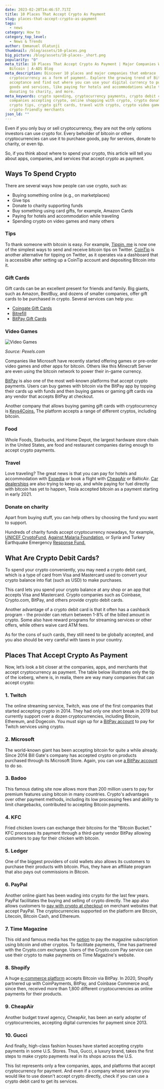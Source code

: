 ```yaml
---
date: 2023-02-28T14:46:57.717Z
title: 10 Places That Accept Crypto As Payment
slug: places-that-accept-crypto-as-payment
tags:
  - news
category: How to
category_top_level:
  - News & Trends
author: Emmanuel Olatunji
thumbnail: /blog/assets/10-places.png
big_picture: /blog/assets/10-places-_short.png
popularity: "0"
meta_title: 10 Places That Accept Crypto As Payment | Major Companies Who Accept
  Bitcoin | A-ADS Blog
meta_description: Discover 10 places and major companies that embrace
  cryptocurrency as a form of payment. Explore the growing trend of Bitcoin
  acceptance and find out where you can use your digital currency to purchase
  goods and services, like paying for hotels and accommodations while traveling,
  donating to charity, and more.
meta_keywords: crypto spending, cryptocurrency payments, crypto debit cards,
  companies accepting crypto, online shopping with crypto, crypto donations,
  crypto tips, crypto gift cards, travel with crypto, crypto video games,
  crypto-friendly merchants
json_ld: ""
---
```

Even if you only buy or sell cryptocurrency, they are not the only options investors can use crypto for. Every beholder of bitcoin or other cryptocurrencies can use it to purchase goods, pay for services, donate to charity, or even tip. 

So, if you think about where to spend your crypto, this article will tell you about apps, companies, and services that accept crypto as payment.

## Ways To Spend Crypto

There are several ways how people can use crypto, such as: 

* Buying something online (e.g., on marketplaces)
* Give tips 
* Donate to charity supporting funds
* Buy something using card gifts, for example, Amazon Cards
* Paying for hotels and accommodation while traveling
* Spending crypto on video games and many others

### **Tips**

To thank someone with bitcoin is easy. For example, [Tippin. me](https://tippin.me/) is now one of the simplest ways to send and receive bitcoin tips on Twitter. [CoinTip](https://cointip.jp/en/) is another alternative for tipping on Twitter, as it operates via a dashboard that is accessible after setting up a CoinTip account and depositing Bitcoin into it.

### **Gift Cards**

Gift cards can be an excellent present for friends and family. Big giants, such as Amazon, BestBuy, and dozens of smaller companies, offer gift cards to be purchased in crypto. Several services can help you: 

* [Coingate Gift Cards](https://coingate.com/gift-cards)
* [Bitrefill](https://www.bitrefill.com/?hl=en)
* [BitPay Gift Cards](https://bitpay.com/gift-cards/)

### **Video Games**

![Video Games](https://a-ads.com/blog/assets/pexels-rdne-stock-project-7915357.jpg "Video Games")

*Source: Pexels.com*

Companies like Microsoft have recently started offering games or pre-order video games and other apps for bitcoin. Others like this Minecraft Server are even using the bitcoin network to power their in-game currency. 

[BitPay](http://btfreelancer.net/) is also one of the most well-known platforms that accept crypto payments. Users can buy games with bitcoin via the BitPay app by topping their cards up with funds and then buying games or gaming gift cards via any vendor that accepts BitPay at checkout.

Another company that allows buying gaming gift cards with cryptocurrency is [Keys4Coins.](https://www.keys4coins.com/) The platform accepts a range of different cryptos, including bitcoin.

### **Food** 

Whole Foods, Starbucks, and Home Depot, the largest hardware store chain in the United States, are food and restaurant companies daring enough to accept crypto payments. 

### **Travel**

Love traveling? The great news is that you can pay for hotels and accommodation with [Expedia](http://viewfinder.expedia.com/features/expedia-embraces-bitcoin) or book a flight with [CheapAir](http://www.cheapair.com/blog/travel-news/book-your-flights-on-cheapair-with-bitcoin-virtual-currency) or BalticAir. [Car dealerships](https://www.cryptocoinsnews.com/buying-cars-bitcoin-lamborghini-jeep-everything) are also trying to keep up, and while paying for fuel directly with bitcoin has yet to happen, Tesla accepted bitcoin as a payment starting in early 2021.

### **Donate on charity** 

Apart from buying stuff, you can help others by choosing the fund you want to support. 

Hundreds of charity funds accept cryptocurrency nowadays, for example, [UNICEF CryptoFund](https://www.unicef.org/innovation/stories/unicef-cryptofund), [Against Malaria Foundation](https://www.againstmalaria.com/donation.aspx), or Syria and Turkey Earthquake Emergency [Response Fund.](https://thegivingblock.com/campaigns/syria-turkey-emergency-response-fund/)

## What Are Crypto Debit Cards?

To spend your crypto conveniently, you may need a crypto debit card, which is a type of card from Visa and Mastercard used to convert your crypto balance into fiat (such as USD) to make purchases.

This card lets you spend your crypto balance at any shop or an app that accepts Visa and Mastercard. Crypto companies such as Coinbase, Crypto.com, BitPay, and others provide crypto debit cards.

Another advantage of a crypto debit card is that it often has a cashback program - the provider can return between 1-8% of the billed amount in crypto. Some also have reward programs for streaming services or other offers, while others waive card ATM fees. 

As for the cons of such cards, they still need to be globally accepted, and you also should be very careful with taxes in your country. 

## Places That Accept Crypto As Payment

Now, let’s look a bit closer at the companies, apps, and merchants that accept cryptocurrency as payment. The table below illustrates only the tip of the iceberg, where is, in realia, there are way many companies that can accept crypto: 

### **1. Twitch**

The online streaming service, Twitch, was one of the first companies that started accepting crypto in 2014. They had only one short break in 2019 but currently support over a dozen cryptocurrencies, including Bitcoin, Ethereum, and Dogecoin. You must sign up for a [BitPay account](https://bitpay.com/directory/twitch/) to pay for Twitch services using crypto.

### **2. Microsoft**

The world-known giant has been accepting bitcoin for quite a while already. Since 2014 Bill Gate's company has accepted crypto on products purchased through its Microsoft Store. Again, you can use [a BitPay account](https://bitpay.com/directory/microsoft/) to do so. 

### **3. Badoo** 

This famous dating site now allows more than 200 million users to pay for premium features using bitcoin in many countries. Crypto's advantages over other payment methods, including its low processing fees and ability to limit chargebacks, contributed to accepting Bitcoin payments.

### **4. KFC**

Fried chicken lovers can exchange their bitcoins for the "Bitcoin Bucket." KFC processes its payment through a third-party vendor BitPay allowing customers to pay for their chicken with bitcoin.

### **5. Ledger**

One of the biggest providers of cold wallets also allows its customers to purchase their products with bitcoin. Plus, they have an affiliate program that also pays out commissions in Bitcoin. 

### **6. PayPal**

Another online giant has been wading into crypto for the last few years. PayPal facilitates the buying and selling of crypto directly. The app also allows customers to [pay with crypto at checkout](https://www.paypal.com/us/cshelp/article/how-to-use-crypto-at-checkout-help571) on merchant websites that accept PayPal. The cryptocurrencies supported on the platform are Bitcoin, Litecoin, Bitcoin Cash, and Ethereum.

### **7. Time Magazine**

This old and famous media has the [option](https://time.com/5955969/time-partners-with-crypto-com/) to pay the magazine subscription using bitcoin and other cryptos. To facilitate payments, Time has partnered with the Crypto.com exchange. Users of the Crypto.com Pay service can use their crypto to make payments on Time Magazine's website.

### **8. Shopify**

A huge [e-commerce platform](https://www.shopify.com/) accepts Bitcoin via BitPay. In 2020, Shopify partnered up with CoinPayments, BitPay, and Coinbase Commerce and, since then, received more than 1,800 different cryptocurrencies as online payments for their products.

### **9. CheapAir**

Another budget travel agency, CheapAir, has been an early adopter of cryptocurrencies, accepting digital currencies for payment since 2013.

### **10. Gucci**

And finally, high-class fashion houses have started accepting crypto payments in some U.S. Stores. Thus, Gucci, a luxury brand, takes the first steps to make crypto payments real in its shops across the U.S.

This list represents only a few companies, apps, and platforms that accept cryptocurrency for payment. And even if a company whose service you would like to use doesn't accept crypto directly, check if you can use a crypto debit card to get its services.